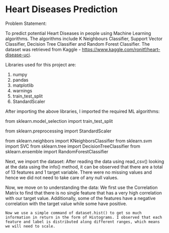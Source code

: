# Heart Diseases Prediction

Problem Statement:

To predict potential Heart Diseases in people using Machine Learning algorithms. The algorithms include K Neighbours Classifier, Support Vector Classifier, Decision Tree Classifier and Random Forest Classifier. The dataset was retrieved from Kaggle - https://www.kaggle.com/ronitf/heart-disease-uci.

Libraries used for this project are:

1. numpy
2. pandas
3. matplotlib
4. warnings
5. train_test_split
6. StandardScaler

After importing the above libraries, I imported the required ML algorithms:

from sklearn.model_selection import train_test_split

from sklearn.preprocessing import StandardScaler

from sklearn.neighbors import KNeighborsClassifier
from sklearn.svm import SVC
from sklearn.tree import DecisionTreeClassifier
from sklearn.ensemble import RandomForestClassifier

Next, we import the dataset:
    After reading the data using read_csv() looking at the data using the info() method, it can be observed that there are a total of 13 features and 1 target variable. There were no missing values and hence we did not need to take care of any null values.

Now, we move on to understanding the data:
    We first use the Correlation Matrix to find that there is no single feature that has a very high correlation with our target value. Additionally, some of the features have a negative correlation with the target value while some have positive.

    Now we use a simple command of dataset.hist() to get so much information in return in the form of Histograms. I observed that each feature and label is distributed along different ranges, which means we will need to scale.
